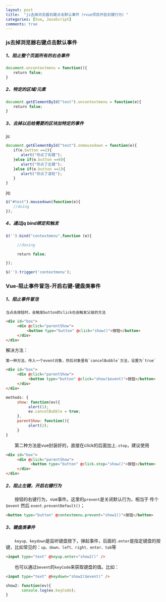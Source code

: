 ```yaml
---
layout: post
title:  "js去掉浏览器右键点击默认事件（+vue项目开启右键行为）"
categories: [Vue, JavaScript]
comments: true
---
```

### js去掉浏览器右键点击默认事件

##### 1、阻止整个页面所有的右击事件

~~~ js
document.oncontextmenu = function(){
　　return false;
}
~~~ 

##### 2、特定的区域/元素

~~~ js
document.getElementById("test").oncontextmenu = function(e){
　　return false;
}
~~~ 

##### 3、去掉以后给需要的区块加特定的事件

js:
~~~ js
document.getElementById("test").onmousedown = function(e){
　　if(e.button ==2){
　　　　alert("你点了右键");
　　}else if(e.button ==0){
　　　　alert("你点了左键");
　　}else if(e.button ==1){
　　　　alert("你点了滚轮");
　　}
}
~~~ 

jq:
~~~ js
$("#test").mousedown(function(e){
　　//doing
});
~~~

##### 4、通过jq bind绑定和触发
 
~~~ js
$('').bind("contextmenu",function (e){

　　　//doning

　　　return false;

});

$('').trigger('contextmenu');
~~~ 
 
### Vue-阻止事件冒泡-开启右键-键盘类事件

##### 1、阻止事件冒泡

    当点击按钮时，会触发button的click也会触发父级的方法

~~~ html
<div id="box">
     <div @click="parentShow">
    　　  <button type="button" @click="show()">按钮</button>
     </div>
</div>
~~~

解决方法：

    第一种方法，传入一个event对象，然后对象里有`cancelBubble`方法，设置为`true`
    
~~~ html
<div id="box">
     <div @click="parentShow">
          <button type="button" @click="show($event)">按钮</button>
     </div>
</div>
~~~
~~~ js
methods: {
     show: function(ev){
          alert(1);
          ev.cancelBubble = true;
     },
     parentShow: function(){
          alert(2);
     }
}
~~~

　　第二种方法是vue封装好的，直接在click的后面加上`.stop`，建议使用

~~~ html
<div id="box">
     <div @click="parentShow">
           <button type="button" @click.stop="show()">按钮</button>
     </div>
</div>
~~~

##### 2、阻止左键，开启右键行为

　　按钮的右键行为，vue事件。这里的`prevent`是关闭默认行为，相当于 传个`$event` 然后 `event.preventDefault()`；

~~~ html
<button type="button" @contextmenu.prevent="show1()">按钮</button>
~~~

##### 3、键盘类事件

　　`keyup、keydown`是监听键盘按下，弹起事件，后面的`.enter`是指定键盘的按键，比如常见的：`up、down、left、right、enter、tab`等

~~~ html
<input type="text" @keyup.enter="show2()" />
~~~

　　也可以通过`$event`的`keyCode`来获取键盘的值。比如：

~~~ html
<input type="text" @keydown="show2($event)" />
~~~
~~~ js
show2: function(ev){
       console.log(ev.keyCode);
}
~~~
